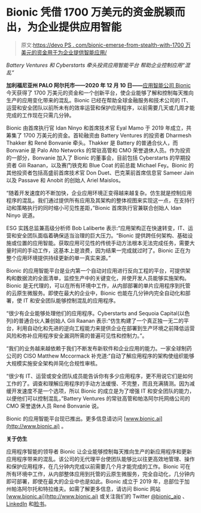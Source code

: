 # Bionic 凭借 1700 万美元的资金脱颖而出，为企业提供应用智能

> 原文:[https://devo PS . com/bionic-emerse-from-stealth-with-1700 万美元的资金用于为企业提供智能应用/](https://devops.com/bionic-emerges-from-stealth-with-17-million-in-funding-to-empower-enterprises-with-application-intelligence/)

*Battery Ventures 和 Cyberstarts 牵头投资应用智能平台* *帮助企业控制应用“混乱”*

**加利福尼亚州 PALO 阿尔托市——2020 年 12 月 10 日——**[应用智能公司 Bionic](http://www.bionic.ai) 今天获得了 1700 万美元的资金和一个创新平台，使企业能够了解和控制每天推向生产的应用变化带来的混乱。Bionic 已经在帮助全球金融服务和技术公司的 IT、运营和安全团队以前所未有的效率运营和保护应用程序，以前需要几天或几周才能完成的工作现在只需几分钟。

Bionic 由首席执行官 Idan Ninyo 和首席技术官 Eyal Mamo 于 2019 年成立，共筹集了 1700 万美元的资金。首轮融资由 Battery Ventures 的投资者 Dharmesh Thakker 和 René Bonvanie 牵头。Thakker 是 Battery 的普通合伙人，而 Bonvanie 是 Palo Alto Networks 的常驻高管和 CMO 荣誉退休人员。作为投资的一部分，Bonvanie 加入了 Bionic 的董事会，目前包括 Cyberstarts 的早期投资者 Gili Raanan，以及赛门铁克和 Blue Coat 的前总裁 Michael Fey。Bionic 的其他投资者包括高盛前首席技术官 Don Duet、巴克莱前首席信息官 Sameer Jain 以及 Passave 和 Anobit 的创始人 Ariel Maislos。

“随着开发速度的不断加快，企业应用环境正变得越来越复杂。仿生就是控制应用程序的混乱。我们通过提供所有应用及其架构的整体视图来实现这一点，在支持行动和策略执行的同时缩小可见性差距，”Bionic 首席执行官兼联合创始人 Idan Ninyo 说道。

ESG 实践总监兼高级分析师 Bob Laliberte 表示:“应用架构正在快速转变，IT、运营和安全团队面临着确保适当治理的巨大压力。“Bionic 提供跨任何架构、基础设施或位置的应用智能。获取应用可见性的传统手动方法根本无法完成任务，需要大量时间的手动工作，这基本上是浪费，因为结果一完成就过时了。Bionic 正在为整个应用环境提供持续更新的单一真实来源。”

Bionic 的应用智能平台是业内第一个自动对应用进行反向工程的平台，可提供架构和数据流的全面清单，监控生产中的关键变化，并使开发人员能够实施架构。Bionic 是无代理的，可以在所有环境中工作，从内部部署的单片应用程序到托管的云原生微服务。即使在最大的企业中，Bionic 也能在几分钟内完全自动化和部署，使 IT 和安全团队能够控制混乱的应用程序。

“很少有企业能够处理他们的应用程序。Cyberstarts and Sequoia Capital(以色列)的普通合伙人兼创始人 Gili Raanan 表示:“仿生构建了一个真正独一无二的平台，利用自动化和先进的逆向工程能力来提供企业在部署到生产环境之前降低运营风险和弥补应用程序安全漏洞所需的普遍可见性和控制力。”。

“我们的业务越来越依赖于我们不断发布新软件和企业应用的能力。一家全球制药公司的 CISO Matthew Mccormack 补充道:“自动了解应用程序的架构使组织能够大规模实施安全架构并简化合规性审核。

“很少有 IT、运营或安全团队成员能告诉你有多少应用程序，更不用说它们是如何工作的了。调查和理解应用程序的手动方法缓慢、不完整，而且充满猜测。因为减缓开发速度不是一个选项，所以 Bionic 的成立是为了增强 IT 和安全团队的能力，以便他们可以控制混乱，”Battery Ventures 的常驻高管和帕洛阿尔托网络公司的 CMO 荣誉退休人员 René Bonvanie 说。

Bionic 的应用智能平台现已推出。更多信息请访问 [www.bionic.ai](http://www.bionic.ai) 。

**关于仿生**

应用程序智能的领导者 Bionic 让企业能够控制每天推向生产的新应用程序和更新应用程序带来的混乱。该公司的无代理平台使团队能够比以往更高效地管理、操作和保护应用程序，在几分钟内完成以前需要几个月才能完成的工作。Bionic 可在所有环境中工作，从内部整体应用到托管的云原生微服务，完全自动化，几分钟内即可部署，即使在最大的企业中也是如此。Bionic 成立于 2019 年，总部位于加州帕洛阿尔托和特拉维夫。如需了解更多信息，请访问 Bionic 网站 [www.bionic.ai](http://www.bionic.ai) 或关注我们的 Twitter [@bionic_aip](https://twitter.com/bionic_aip) 、 [LinkedIn](https://www.linkedin.com/company/bionicaip/) 和[脸书](https://www.facebook.com/BionicAIP)。